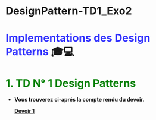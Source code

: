 # DesignPattern-TD1_Exo2
# <strong style="color:blue; opacity: 0.80">Implementations des Design Patterns </strong>:mortar_board::computer: 

# <span style="color:green "> 1. TD N° 1 Design Patterns</span>

 * <strong style="color:dark">Vous trouverez ci-aprés la compte rendu du devoir. </span>

     <strong style="color:dark">[Devoir 1](https://github.com/Elammourikaoutar/DesignPattern-TD1_Exo2/blob/master/src/main/java/ma/enset/TD%20Design%20Patterns.pdf)
